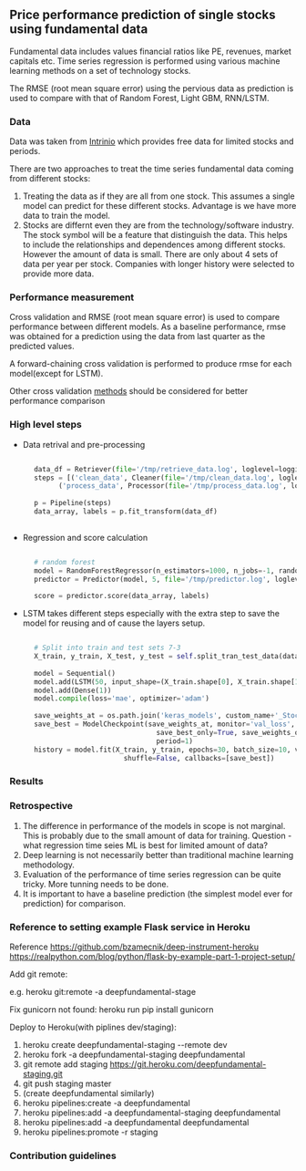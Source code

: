 ## Price performance prediction of single stocks using fundamental data ##

Fundamental data includes values financial ratios like PE, revenues, market capitals etc.
Time series regression is performed using various machine learning methods on a set of technology stocks.

The RMSE (root mean square error) using the pervious data as prediction is used to compare with that of Random Forest, Light GBM, RNN/LSTM.

### Data ###
Data was taken from [Intrinio](https://intrinio.com/) which provides free data for limited stocks and periods. 

There are two approaches to treat the time series fundamental data coming from different stocks:

1. Treating the data as if they are all from one stock. 
   This assumes a single model can predict for these different stocks. Advantage is we have more data to train the model.
2. Stocks are differnt even they are from the technology/software industry.
   The stock symbol will be a feature that distinguish the data.
   This helps to include the relationships and dependences among different stocks. However the amount of data is small.
   There are only about 4 sets of data per year per stock. Companies with longer history were selected to provide more data.
   
### Performance measurement ###
Cross validation and RMSE (root mean square error) is used to compare performance between different models.
As a baseline performance, rmse was obtained for a prediction using the data from last quarter as the predicted values.

A forward-chaining cross validation is performed to produce rmse for each model(except for LSTM).

Other cross validation [methods](https://towardsdatascience.com/time-series-nested-cross-validation-76adba623eb9) should be considered for better performance comparison 

### High level steps ###

* Data retrival and pre-processing


```python

      data_df = Retriever(file='/tmp/retrieve_data.log', loglevel=logging.DEBUG).getData()
      steps = [('clean_data', Cleaner(file='/tmp/clean_data.log', loglevel=logging.DEBUG)),
            ('process_data', Processor(file='/tmp/process_data.log', loglevel=logging.DEBUG))]
   
      p = Pipeline(steps)
      data_array, labels = p.fit_transform(data_df)
           
```

* Regression and score calculation

``` python

      # random forest
      model = RandomForestRegressor(n_estimators=1000, n_jobs=-1, random_state=0)
      predictor = Predictor(model, 5, file='/tmp/predictor.log', loglevel=logging.DEBUG)
   
      score = predictor.score(data_array, labels)
```

* LSTM takes different steps especially with the extra step to save the model for reusing and of cause the layers setup. 

``` python

      # Split into train and test sets 7-3
      X_train, y_train, X_test, y_test = self.split_tran_test_data(data_value_arrays, labels)
        
      model = Sequential()
      model.add(LSTM(50, input_shape=(X_train.shape[0], X_train.shape[1])))
      model.add(Dense(1))
      model.compile(loss='mae', optimizer='adam')
      
      save_weights_at = os.path.join('keras_models', custom_name+'_Stock_Fundamental_RNN_weights.hdf5')
      save_best = ModelCheckpoint(save_weights_at, monitor='val_loss', verbose=0,
                                    save_best_only=True, save_weights_only=False, mode='min',
                                    period=1)
      history = model.fit(X_train, y_train, epochs=30, batch_size=10, validation_data=(X_test, y_test), verbose=2,
                            shuffle=False, callbacks=[save_best])
```

### Results ###


### Retrospective ###

1. The difference in performance of the models in scope is not marginal. This is probably due to the small amount
   of data for training. Question - what regression time seies ML is best for limited amount of data?
2. Deep learning is not necessarily better than traditional machine learning methodology.
3. Evaluation of the performance of time series regression can be quite tricky. More tunning needs to be done.
4. It is important to have a baseline prediction (the simplest model ever for prediction) for comparison.



### Reference to setting example Flask service in Heroku ###

Reference 
https://github.com/bzamecnik/deep-instrument-heroku
https://realpython.com/blog/python/flask-by-example-part-1-project-setup/

Add git remote:

e.g. heroku git:remote -a deepfundamental-stage

Fix gunicorn not found:
heroku run pip install gunicorn

Deploy to Heroku(with piplines dev/staging):
1. heroku create deepfundamental-staging --remote dev
2. heroku fork -a deepfundamental-staging deepfundamental
3. git remote add staging https://git.heroku.com/deepfundamental-staging.git
4. git push staging master
5. (create deepfundamental similarly)
6. heroku pipelines:create -a deepfundamental
7. heroku pipelines:add -a deepfundamental-staging deepfundamental
8. heroku pipelines:add -a deepfundamental deepfundamental
9. heroku pipelines:promote -r staging

### Contribution guidelines ###


